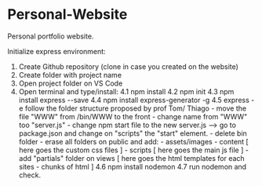 # Personal-Website
Personal portfolio website. 

Initialize express environment: 
1. Create Github repository (clone in case you created on the website)
2. Create folder with project name
3. Open project folder on VS Code
4. Open terminal and type/install:
    4.1 npm install
    4.2 npm init
    4.3 npm install express --save
    4.4 npm install express-generator -g
    4.5 express -e
        follow the folder structure proposed by prof Tom/ Thiago
            - move the file "WWW" from /bin/WWW to the front 
            - change name from "WWW" too "server.js"
            - change npm start file to the new server.js --> go to package.json and change on "scripts" the "start" element.
            - delete bin folder
            - erase all folders on public and add: 
                - assets/images
                - content [ here goes the custom css files ]
                - scripts [ here goes the main js file ]
            - add "partials" folder on views [ here goes the html templates for each sites - chunks of html ]
    4.6 npm install nodemon
    4.7 run nodemon and check.
